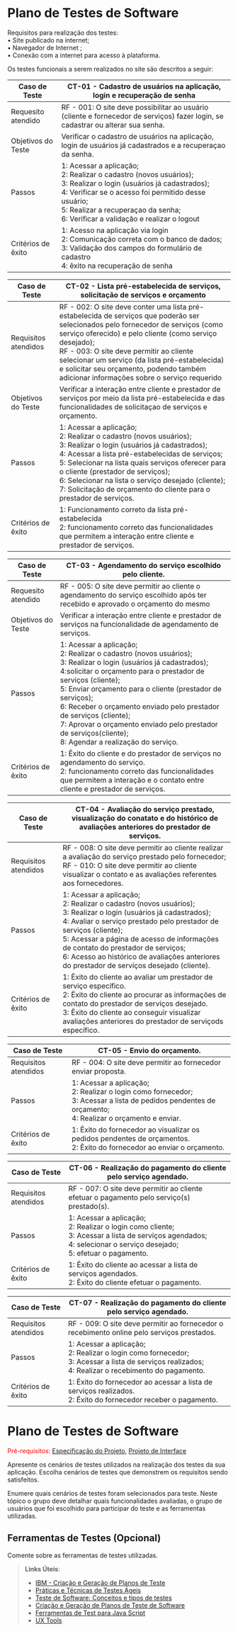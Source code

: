 # Plano de Testes de Software

Requisitos para realização dos testes:<br>
• Site publicado na internet;<br>• Navegador de Internet ;<br>
• Conexão com a internet para acesso à plataforma.


Os testes funcionais a serem realizados no site são descritos a seguir:

|Caso de Teste        |CT-01 - Cadastro de usuários na aplicação, login e recuperação de senha|
|---------------------|----------------------------------------------------------------|
|Requesito atendido   |RF - 001: O site deve possibilitar ao usuário (cliente e fornecedor de serviços) fazer login, se cadastrar ou alterar sua senha.
|Objetivos do Teste   |Verificar o cadastro de usuários na aplicação, login de usuários já cadastrados e a recuperaçao da senha.|
|Passos               |1: Acessar a aplicação;<br>2: Realizar o cadastro (novos usuários);<br>3: Realizar o login (usuários já cadastrados);<br>4: Verificar se o acesso foi permitido desse usuário;<br>5: Realizar a recuperaçao da senha;<br>6: Verificar a validação e realizar o logout|
|Critérios de êxito   |1: Acesso na aplicação via login<br>2: Comunicação correta com o banco de dados;<br>3: Validação dos campos do formulário de cadastro<br>4: êxito na recuperação de senha |

Caso de Teste        |CT-02 - Lista pré-estabelecida de serviços, solicitação de serviços e orçamento|
|---------------------|----------------------------------------------------------------|
|Requisitos atendidos   |RF - 002: O site deve conter uma lista pré-estabelecida de serviços que poderão ser selecionados pelo fornecedor de serviços (como serviço oferecido) e pelo cliente (como serviço desejado);<br> RF - 003: O site deve permitir ao cliente selecionar um serviço (da lista pré-estabelecida) e solicitar seu orçamento, podendo também adicionar informações sobre o serviço requerido
|Objetivos do Teste   |Verificar a interação entre cliente e prestador de serviços por meio da lista pré-estabelecida e das funcionalidades de solicitaçao de serviços e orçamento. |
|Passos               |1: Acessar a aplicação;<br>2: Realizar o cadastro (novos usuários);<br>3: Realizar o login (usuários já cadastrados);<br>4: Acessar a lista pré-estabelecidas de serviços;<br>5: Selecionar na lista quais serviços oferecer para o cliente (prestador de serviços);<br>6: Selecionar na lista o serviço desejado (cliente);<br>7:  Solicitação de orçamento do cliente para o prestador de serviços. |
|Critérios de êxito   |1: Funcionamento correto da lista pré-estabelecida<br>2: funcionamento correto das funcionalidades que permitem a interação entre cliente e prestador de serviços.

Caso de Teste        |CT-03 - Agendamento do serviço escolhido pelo cliente.|
|---------------------|----------------------------------------------------------------|
|Requesito atendido   |RF - 005: O site deve permitir ao cliente o agendamento do serviço escolhido após ter recebido e aprovado o orçamento do mesmo
|Objetivos do Teste   |Verificar a interação entre cliente e prestador de serviços na funcionalidade de agendamento de serviços. |
|Passos               |1: Acessar a aplicação;<br>2: Realizar o cadastro (novos usuários);<br>3: Realizar o login (usuários já cadastrados);<br>4:solicitar o orçamento para o prestador de serviços (cliente);<br>5: Enviar orçamento para o cliente (prestador de serviços);<br>6: Receber o orçamento enviado pelo prestador de serviços (cliente);<br>7: Aprovar o orçamento enviado pelo prestador de serviços(cliente);<br>8: Agendar a realização do serviço. |
|Critérios de êxito   |1: Êxito do cliente e do prestador de serviços no agendamento do serviço.<br>2: funcionamento correto das funcionalidades que permitem a interação e o contato entre cliente e prestador de serviços.

Caso de Teste        |CT-04 - Avaliação do serviço prestado, visualização do conatato e do histórico de avaliações anteriores do prestador de serviços.|
|---------------------|----------------------------------------------------------------|
|Requisitos atendidos   |RF - 008: O site deve permitir ao cliente realizar a avaliação do serviço prestado pelo fornecedor;<br>RF - 010: O site deve permitir ao cliente visualizar o contato e as avaliações referentes aos fornecedores. |
|Passos               |1: Acessar a aplicação;<br>2: Realizar o cadastro (novos usuários);<br>3: Realizar o login (usuários já cadastrados);<br>4: Avaliar o serviço prestado pelo prestador de serviços (cliente);<br>5: Acessar a página de acesso de informações de contato do prestador de serviços;<br>6: Acesso ao histórico de avaliações anteriores do prestador de serviços desejado (cliente).|
|Critérios de êxito   |1: Êxito do cliente ao avaliar um prestador de serviço específico.<br>2:  Êxito do cliente ao procurar as informações de contato do prestador de serviços desejado.<br>3: Êxito do cliente ao conseguir visualizar avaliações anteriores do prestador de serviçods específico.

Caso de Teste        |CT-05 - Envio do orçamento.|
|---------------------|----------------------------------------------------------------|
|Requisitos atendidos   |RF - 004: O site deve permitir ao fornecedor enviar proposta.	                                                       |
|Passos               |1: Acessar a aplicação;<br>2: Realizar o login como fornecedor;<br>3: Acessar a lista de pedidos pendentes de orçamento;<br>4: Realizar o orçamento e enviar.|
|Critérios de êxito   |1: Êxito do fornecedor ao visualizar os pedidos pendentes de orçamentos.<br>2:  Êxito do fornecedor ao enviar o orçamento.

Caso de Teste        |CT-06 - Realização do pagamento do cliente pelo serviço agendado.|
|---------------------|----------------------------------------------------------------|
|Requisitos atendidos   |RF - 007: O site deve permitir ao cliente efetuar o pagamento pelo serviço(s) prestado(s).	                                               |
|Passos               |1: Acessar a aplicação;<br>2: Realizar o login como cliente;<br>3: Acessar a lista de serviços agendados;<br>4: selecionar o serviço desejado;<br>5: efetuar o pagamento.|
|Critérios de êxito   |1: Êxito do cliente ao acessar a lista de serviços agendados.<br>2:  Êxito do cliente efetuar o pagamento.

Caso de Teste        |CT-07 - Realização do pagamento do cliente pelo serviço agendado.|
|---------------------|----------------------------------------------------------------|
|Requisitos atendidos   |RF - 009: O site deve permitir ao fornecedor o recebimento online pelo serviços prestados.		                                               	 |
|Passos               |1: Acessar a aplicação;<br>2: Realizar o login como fornecedor;<br>3: Acessar a lista de serviços realizados;<br>4: Realizar o recebimento do pagamento.|
|Critérios de êxito   |1: Êxito do fornecedor ao acessar a lista de serviços realizados.<br>2:  Êxito do fornecedor receber o pagamento.





















# Plano de Testes de Software

<span style="color:red">Pré-requisitos: <a href="2-Especificação do Projeto.md"> Especificação do Projeto</a></span>, <a href="3-Projeto de Interface.md"> Projeto de Interface</a>

Apresente os cenários de testes utilizados na realização dos testes da sua aplicação. Escolha cenários de testes que demonstrem os requisitos sendo satisfeitos.

Enumere quais cenários de testes foram selecionados para teste. Neste tópico o grupo deve detalhar quais funcionalidades avaliadas, o grupo de usuários que foi escolhido para participar do teste e as ferramentas utilizadas.
 
## Ferramentas de Testes (Opcional)

Comente sobre as ferramentas de testes utilizadas.
 
> **Links Úteis**:
> - [IBM - Criação e Geração de Planos de Teste](https://www.ibm.com/developerworks/br/local/rational/criacao_geracao_planos_testes_software/index.html)
> - [Práticas e Técnicas de Testes Ágeis](http://assiste.serpro.gov.br/serproagil/Apresenta/slides.pdf)
> -  [Teste de Software: Conceitos e tipos de testes](https://blog.onedaytesting.com.br/teste-de-software/)
> - [Criação e Geração de Planos de Teste de Software](https://www.ibm.com/developerworks/br/local/rational/criacao_geracao_planos_testes_software/index.html)
> - [Ferramentas de Test para Java Script](https://geekflare.com/javascript-unit-testing/)
> - [UX Tools](https://uxdesign.cc/ux-user-research-and-user-testing-tools-2d339d379dc7)
